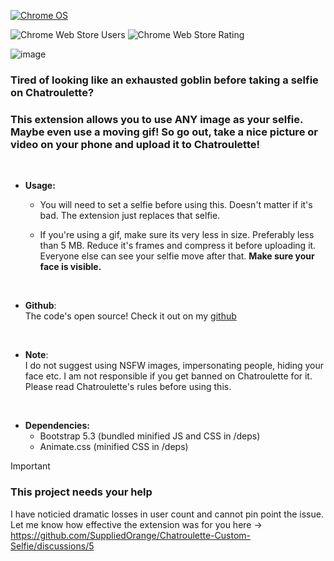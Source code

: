 [![Chrome OS](https://img.shields.io/badge/Get_it_on_webstore-3d89fc?style=for-the-badge&logo=google%20chrome&logoColor=white)](https://chrome.google.com/webstore/detail/chatroulette-custom-selfie/diioniigmlfehfeoojmgonobbmkndffe)

![Chrome Web Store Users](https://img.shields.io/chrome-web-store/users/diioniigmlfehfeoojmgonobbmkndffe?style=flat-square&label=Current%20Users&color=blue) ![Chrome Web Store Rating](https://img.shields.io/chrome-web-store/rating/diioniigmlfehfeoojmgonobbmkndffe?style=flat-square&label=Extension%20Rating)


![image](https://github.com/SuppliedOrange/Chatroulette-Custom-Selfie/assets/70258998/25abdd9b-5b83-4922-8822-93a1239a84df)


### Tired of looking like an exhausted goblin before taking a selfie on Chatroulette? <br>
### This extension allows you to use ANY image as your selfie. Maybe even use a moving gif! So go out, take a nice picture or video on your phone and upload it to Chatroulette!

<br>

+ **Usage:**

  + You will need to set a selfie before using this. Doesn't matter if it's bad. The extension just replaces that selfie.
 
  + If you're using a gif, make sure its very less in size. Preferably less than 5 MB. Reduce it's frames and compress it before uploading it. Everyone else can see your selfie move after that. **Make sure your face is visible.**

<br>

+ **Github**: <br>
The code's open source! Check it out on my [github](https://github.com/SuppliedOrange/Chatroulette-Custom-Selfie/)

<br>

+ **Note**: <br>
I do not suggest using NSFW images, impersonating people, hiding your face etc. I am not responsible if you get banned on Chatroulette for it. Please read Chatroulette's rules before using this.

<br>

+ **Dependencies:** <br>
  + Bootstrap 5.3 (bundled minified JS and CSS in /deps)
  + Animate.css (minified CSS in /deps)

> [!IMPORTANT]
> ### This project needs your help
> I have noticied dramatic losses in user count and cannot pin point the issue. Let me know how effective the extension was for you here -> https://github.com/SuppliedOrange/Chatroulette-Custom-Selfie/discussions/5
